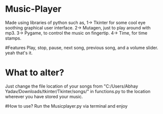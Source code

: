# Music-Player
Made using libraries of python such as,
1-> Tkinter for some cool eye soothing graphical user interface.
2-> Mutagen, just to play around with mp3.
3-> Pygame, to control the music on fingertip.
4-> Time, for time stamps.

#Features
Play, stop, pause, next song, previous song, and a volume slider. yeah that's it.

# What to alter?
Just change the file location of your songs from "C:/Users/Abhay Yadav/Downloads/tkinter/Tkinter/songs/" in functions.py to the location wherever you have stored your music.

#How to use?
Run the Musicplayer.py via terminal and enjoy
